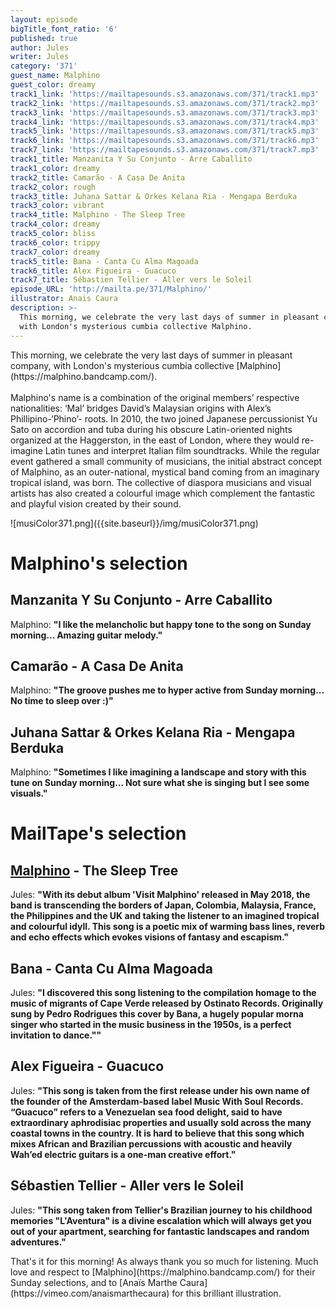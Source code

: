 ```yaml
---
layout: episode
bigTitle_font_ratio: '6'
published: true
author: Jules
writer: Jules
category: '371'
guest_name: Malphino
guest_color: dreamy
track1_link: 'https://mailtapesounds.s3.amazonaws.com/371/track1.mp3'
track2_link: 'https://mailtapesounds.s3.amazonaws.com/371/track2.mp3'
track3_link: 'https://mailtapesounds.s3.amazonaws.com/371/track3.mp3'
track4_link: 'https://mailtapesounds.s3.amazonaws.com/371/track4.mp3'
track5_link: 'https://mailtapesounds.s3.amazonaws.com/371/track5.mp3'
track6_link: 'https://mailtapesounds.s3.amazonaws.com/371/track6.mp3'
track7_link: 'https://mailtapesounds.s3.amazonaws.com/371/track7.mp3'
track1_title: Manzanita Y Su Conjunto - Arre Caballito
track1_color: dreamy
track2_title: Camarão - A Casa De Anita
track2_color: rough
track3_title: Juhana Sattar & Orkes Kelana Ria - Mengapa Berduka
track3_color: vibrant
track4_title: Malphino - The Sleep Tree
track4_color: dreamy
track5_color: bliss
track6_color: trippy
track7_color: dreamy
track5_title: Bana - Canta Cu Alma Magoada
track6_title: Alex Figueira - Guacuco
track7_title: Sébastien Tellier - Aller vers le Soleil
episode_URL: 'http://mailta.pe/371/Malphino/'
illustrator: Anais Caura
description: >-
  This morning, we celebrate the very last days of summer in pleasant company,
  with London's mysterious cumbia collective Malphino.
---
```

<p id="introduction"> This morning, we celebrate the very last days of summer in pleasant company, with London's mysterious cumbia collective [Malphino](https://malphino.bandcamp.com/).
<br><br>
Malphino's name is a combination of the original members’ respective nationalities: ‘Mal’ bridges David’s Malaysian origins with Alex’s Phillipino-‘Phino’- roots. In 2010, the two joined Japanese percussionist Yu Sato on accordion and tuba during his obscure Latin-oriented nights organized at the Haggerston, in the east of London, where they would re-imagine Latin tunes and interpret Italian film soundtracks. While the regular event gathered a small community of musicians, the initial abstract concept of Malphino, as an outer-national, mystical band coming from an imaginary tropical island, was born. 
The collective of diaspora musicians and visual artists has also created a colourful image which complement the fantastic and playful vision created by their sound.
</p>
![musiColor371.png]({{site.baseurl}}/img/musiColor371.png)


# Malphino's selection


## Manzanita Y Su Conjunto - Arre Caballito
Malphino: **"**I like the melancholic but happy tone to the song on Sunday morning... Amazing guitar melody.**"**

## Camarão - A Casa De Anita
Malphino: **"**The groove pushes me to hyper active from Sunday morning... No time to sleep over :)**"**

## Juhana Sattar & Orkes Kelana Ria - Mengapa Berduka
Malphino: **"**Sometimes I like imagining a landscape and story with this tune on Sunday morning... Not sure what she is singing but I see some visuals.**"**


# MailTape's selection

## [Malphino](https://malphino.bandcamp.com/) - The Sleep Tree
Jules: **"**With its debut album 'Visit Malphino' released in May 2018, the band is transcending the borders of Japan, Colombia, Malaysia, France, the Philippines and the UK and taking the listener to an imagined tropical and colourful idyll. This song is a poetic mix of warming bass lines, reverb and echo effects which evokes visions of fantasy and escapism.**"**

## Bana - Canta Cu Alma Magoada
Jules: **"**I discovered this song listening to the compilation homage to the music of migrants of Cape Verde released by Ostinato Records. Originally sung by Pedro Rodrigues this cover by Bana, a hugely popular morna singer who started in the music business in the 1950s, is a perfect invitation to dance."**"**

## Alex Figueira - Guacuco
Jules: **"**This song is taken from the first release under his own name of the founder of the Amsterdam-based label Music With Soul Records. “Guacuco” refers to a Venezuelan sea food delight, said to have extraordinary aphrodisiac properties and usually sold across the many coastal towns in the country. It is hard to believe that this song which mixes African and Brazilian percussions with acoustic and heavily Wah’ed electric guitars is a one-man creative effort.**"**

## Sébastien Tellier - Aller vers le Soleil
Jules: **"**This song taken from Tellier's Brazilian journey to his childhood memories "L'Aventura" is a divine escalation which will always get you out of your apartment, searching for fantastic landscapes and random adventures.**"**


<p id="outroduction">That's it for this morning! As always thank you so much for listening. Much love and respect to [Malphino](https://malphino.bandcamp.com/) for their Sunday selections, and to [Anaïs Marthe Caura](https://vimeo.com/anaismarthecaura) for this brilliant illustration. </p>
